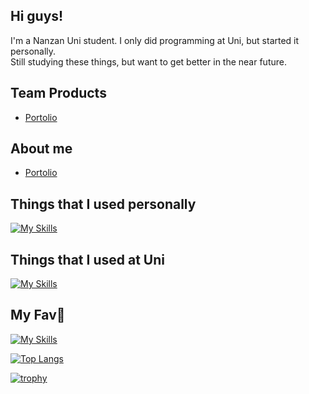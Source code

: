 ## Hi guys!
I'm a Nanzan Uni student.
I only did programming at Uni, but started it personally.<br>
Still studying these things, but want to get better in the near future.

## Team Products
- [Portolio](https://github.com/balckowl/portolio)

## About me
- [Portolio](https://portolio-zasetu.vercel.app/MFuHaYRhnWafsm0XyQjpkOvZsMk1)

## Things that I used personally
[![My Skills](https://skillicons.dev/icons?i=arduino,css,git,html,laravel,nextjs,nodejs,php,tailwind,vercel,vite,vscode)](https://skillicons.dev)

## Things that I used at Uni
[![My Skills](https://skillicons.dev/icons?i=arduino,c,emacs,latex,linux,py,ubuntu,vscode)](https://skillicons.dev)

## My Fav🥰
[![My Skills](https://skillicons.dev/icons?i=windows)](https://skillicons.dev)

[![Top Langs](https://github-readme-stats.vercel.app/api/top-langs/?username=algiz-z&layout=donut&theme=dark)](https://github.com/anuraghazra/github-readme-stats) 

[![trophy](https://github-profile-trophy.vercel.app/?username=algiz-z&theme=onedark)](https://github.com/ryo-ma/github-profile-trophy)

<!--
**algiz-z/algiz-z** is a ✨ _special_ ✨ repository because its `README.md` (this file) appears on your GitHub profile.

Here are some ideas to get you started:

- 🔭 I’m currently working on ...
- 🌱 I’m currently learning ...
- 👯 I’m looking to collaborate on ...
- 🤔 I’m looking for help with ...
- 💬 Ask me about ...
- 📫 How to reach me: ...
- 😄 Pronouns: ...
- ⚡ Fun fact: ...
-->
